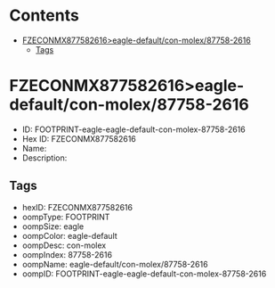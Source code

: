 



Contents
========

* [FZECONMX877582616>eagle-default/con-molex/87758-2616](#fzeconmx877582616eagle-defaultcon-molex87758-2616)
	* [Tags](#tags)

# FZECONMX877582616>eagle-default/con-molex/87758-2616

- ID: FOOTPRINT-eagle-eagle-default-con-molex-87758-2616
- Hex ID: FZECONMX877582616
- Name: 
- Description: 

## Tags

- hexID: FZECONMX877582616
- oompType: FOOTPRINT
- oompSize: eagle
- oompColor: eagle-default
- oompDesc: con-molex
- oompIndex: 87758-2616
- oompName: eagle-default/con-molex/87758-2616
- oompID: FOOTPRINT-eagle-eagle-default-con-molex-87758-2616
